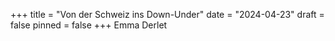 +++
title = "Von der Schweiz ins Down-Under"
date = "2024-04-23"
draft = false
pinned = false
+++
Emma Derlet